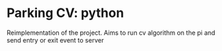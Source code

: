 # Parking CV: python

Reimplementation of the project. Aims to run cv algorithm on the pi and send entry or exit event to server